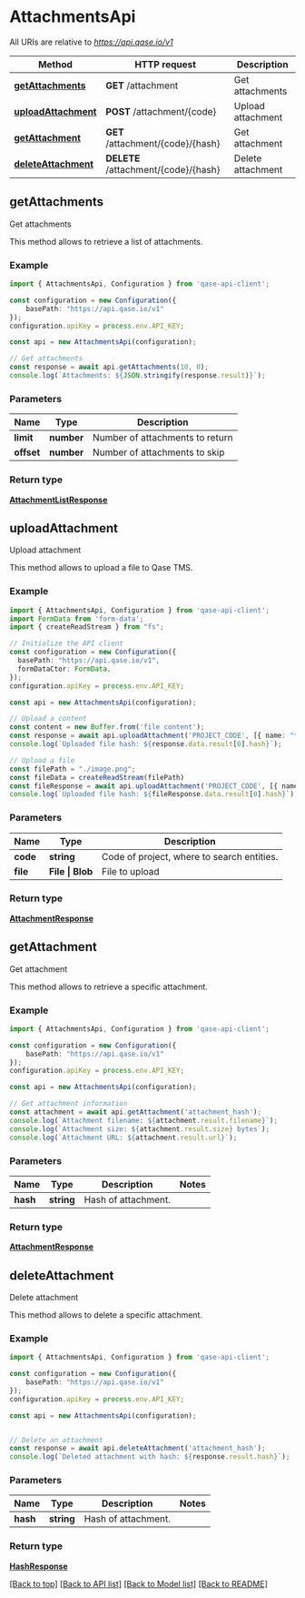 # AttachmentsApi

All URIs are relative to *<https://api.qase.io/v1>*

| Method                                                     | HTTP request                         | Description       |
| ---------------------------------------------------------- | ------------------------------------ | ----------------- |
| [**getAttachments**](AttachmentsApi.md#getAttachments)     | **GET** /attachment                  | Get attachments   |
| [**uploadAttachment**](AttachmentsApi.md#uploadAttachment) | **POST** /attachment/{code}          | Upload attachment |
| [**getAttachment**](AttachmentsApi.md#getAttachment)       | **GET** /attachment/{code}/{hash}    | Get attachment    |
| [**deleteAttachment**](AttachmentsApi.md#deleteAttachment) | **DELETE** /attachment/{code}/{hash} | Delete attachment |

## getAttachments

Get attachments

This method allows to retrieve a list of attachments.

### Example

```typescript
import { AttachmentsApi, Configuration } from 'qase-api-client';

const configuration = new Configuration({
    basePath: "https://api.qase.io/v1"
});
configuration.apiKey = process.env.API_KEY;

const api = new AttachmentsApi(configuration);

// Get attachments
const response = await api.getAttachments(10, 0);
console.log(`Attachments: ${JSON.stringify(response.result)}`);
```

### Parameters

| Name       | Type       | Description                     |
| ---------- | ---------- | ------------------------------- |
| **limit**  | **number** | Number of attachments to return |
| **offset** | **number** | Number of attachments to skip   |

### Return type

[**AttachmentListResponse**](AttachmentListResponse.md)

## uploadAttachment

Upload attachment

This method allows to upload a file to Qase TMS.

### Example

```typescript
import { AttachmentsApi, Configuration } from 'qase-api-client';
import FormData from 'form-data';
import { createReadStream } from "fs";

// Initialize the API client
const configuration = new Configuration({
  basePath: "https://api.qase.io/v1",
  formDataCtor: FormData,
});
configuration.apiKey = process.env.API_KEY;

const api = new AttachmentsApi(configuration);

// Upload a content
const content = new Buffer.from('file content');
const response = await api.uploadAttachment('PROJECT_CODE', [{ name: "test.log", value: content }]);
console.log(`Uploaded file hash: ${response.data.result[0].hash}`);

// Upload a file
const filePath = "./image.png";
const fileData = createReadStream(filePath)
const fileResponse = await api.uploadAttachment('PROJECT_CODE', [{ name: "image.png", value: fileData }]);
console.log(`Uploaded file hash: ${fileResponse.data.result[0].hash}`);
```

### Parameters

| Name     | Type             | Description                                |
| -------- | ---------------- | ------------------------------------------ |
| **code** | **string**       | Code of project, where to search entities. |
| **file** | **File \| Blob** | File to upload                             |

### Return type

[**AttachmentResponse**](AttachmentResponse.md)

## getAttachment

Get attachment

This method allows to retrieve a specific attachment.

### Example

```typescript
import { AttachmentsApi, Configuration } from 'qase-api-client';

const configuration = new Configuration({
    basePath: "https://api.qase.io/v1"
});
configuration.apiKey = process.env.API_KEY;

const api = new AttachmentsApi(configuration);

// Get attachment information
const attachment = await api.getAttachment('attachment_hash');
console.log(`Attachment filename: ${attachment.result.filename}`);
console.log(`Attachment size: ${attachment.result.size} bytes`);
console.log(`Attachment URL: ${attachment.result.url}`);
```

### Parameters

| Name     | Type       | Description                                | Notes |
| -------- | ---------- | ------------------------------------------ | ----- |
| **hash** | **string** | Hash of attachment.                        |       |

### Return type

[**AttachmentResponse**](AttachmentResponse.md)

## deleteAttachment

Delete attachment

This method allows to delete a specific attachment.

### Example

```typescript
import { AttachmentsApi, Configuration } from 'qase-api-client';

const configuration = new Configuration({
    basePath: "https://api.qase.io/v1"
});
configuration.apiKey = process.env.API_KEY;

const api = new AttachmentsApi(configuration);


// Delete an attachment
const response = await api.deleteAttachment('attachment_hash');
console.log(`Deleted attachment with hash: ${response.result.hash}`);
```

### Parameters

| Name     | Type       | Description                                | Notes |
| -------- | ---------- | ------------------------------------------ | ----- |
| **hash** | **string** | Hash of attachment.                        |       |

### Return type

[**HashResponse**](HashResponse.md)

[[Back to top]](#) [[Back to API list]](../README.md#documentation-for-api-endpoints) [[Back to Model list]](../README.md#documentation-for-models) [[Back to README]](../README.md)
